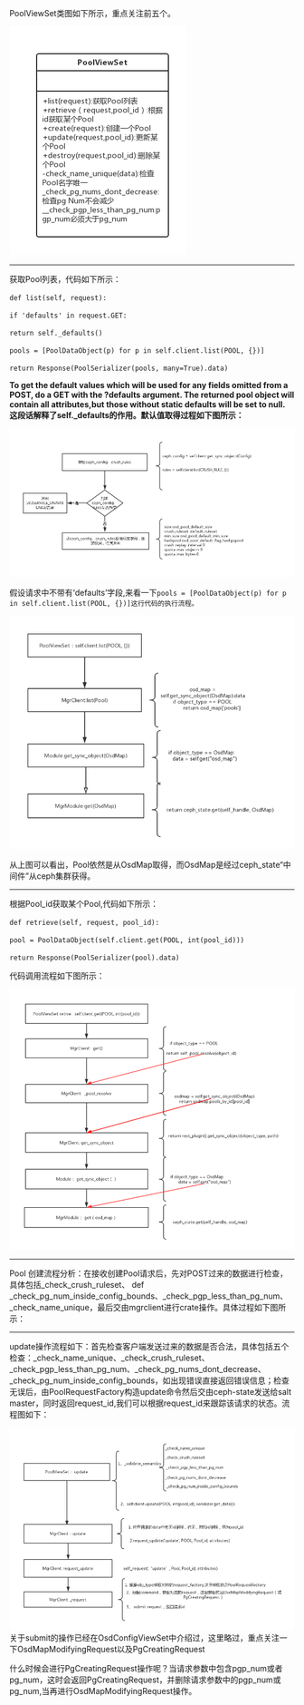PoolViewSet类图如下所示，重点关注前五个。

![](/assets/poolviewset.png)

---

获取Pool列表，代码如下所示：

`def list(self, request):`

`if 'defaults' in request.GET:`

`return self._defaults()`

`pools = [PoolDataObject(p) for p in self.client.list(POOL, {})]`

`return Response(PoolSerializer(pools, many=True).data)`

**To get the default values which will be used for any fields omitted from a POST, do a GET with the ?defaults argument.  The returned pool object will contain all attributes,but those without static defaults will be set to null. 这段话解释了self.\_defaults的作用。默认值取得过程如下图所示：**

![](/assets/poolrequest._defaults.png)

假设请求中不带有‘defaults’字段,来看一下`pools = [PoolDataObject(p) for p in self.client.list(POOL, {})]这行代码的执行流程。`

![](/assets/poolviewsetlist.png)

从上图可以看出，Pool依然是从OsdMap取得，而OsdMap是经过ceph\_state“中间件”从ceph集群获得。

---

根据Pool\_id获取某个Pool,代码如下所示：

`def retrieve(self, request, pool_id):`

`pool = PoolDataObject(self.client.get(POOL, int(pool_id)))`

`return Response(PoolSerializer(pool).data)`

代码调用流程如下图所示：

![](/assets/poolRetrive.png)

---

Pool 创建流程分析：在接收创建Pool请求后，先对POST过来的数据进行检查，具体包括\_check\_crush\_ruleset、    def \_check\_pg\_num\_inside\_config\_bounds、\_check\_pgp\_less\_than\_pg\_num、\_check\_name\_unique，最后交由mgrclient进行crate操作。具体过程如下图所示：

---

update操作流程如下：首先检查客户端发送过来的数据是否合法，具体包括五个检查：\_check\_name\_unique、\_check\_crush\_ruleset、\_check\_pgp\_less\_than\_pg\_num、\_check\_pg\_nums\_dont\_decrease、\_check\_pg\_num\_inside\_config\_bounds，如出现错误直接返回错误信息；检查无误后，由PoolRequestFactory构造update命令然后交由ceph-state发送给salt master，同时返回request\_id,我们可以根据request\_id来跟踪该请求的状态。流程图如下：

![](/assets/poolUpdate.png)关于submit的操作已经在OsdConfigViewSet中介绍过，这里略过，重点关注一下OsdMapModifyingRequest以及PgCreatingRequest

什么时候会进行PgCreatingRequest操作呢？当请求参数中包含pgp\_num或者pg\_num，这时会返回PgCreatingRequest，并删除请求参数中的pgp\_num或pg\_num,当再进行OsdMapModifyingRequest操作。

